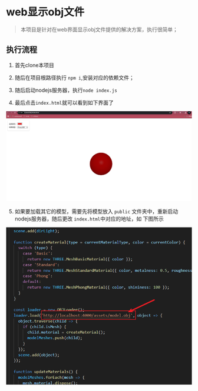 # web显示obj文件

> 本项目是针对在web界面显示obj文件提供的解决方案，执行很简单；

## 执行流程

1. 首先clone本项目

2. 随后在项目根路径执行 `npm i`,安装对应的依赖文件；

3. 随后启动nodejs服务器，执行`node index.js`

4. 最后点击`index.html`就可以看到如下界面了

![](./src/1.png)

5. 如果要加载其它的模型，需要先将模型放入 `public` 文件夹中，重新启动nodejs服务器，随后更改 `index.html`中对应的地址，如 下图所示

![](./src/2.png)
